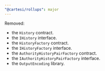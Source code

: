 ```yaml
---
"@cartesi/rollups": major
---
```


Removed:

-   the `History` contract.
-   the `IHistory` interface.
-   the `HistoryFactory` contract.
-   the `IHistoryFactory` interface.
-   the `AuthorityHistoryPairFactory` contract.
-   the `IAuthorityHistoryPairFactory` interface.
-   the `OutputEncoding` library.
